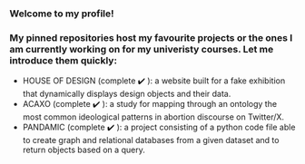 ### Welcome to my profile!

### My pinned repositories host my favourite projects or the ones I am currently working on for my univeristy courses. Let me introduce them quickly:

 - HOUSE OF DESIGN (complete :heavy_check_mark: ): a website built for a fake exhibition that dynamically displays design objects and their data.
 - ACAXO (complete :heavy_check_mark: ): a study for mapping through an ontology the most common ideological patterns in abortion discourse on Twitter/X.
 - PANDAMIC (complete :heavy_check_mark: ): a project consisting of a python code file able to create graph and relational databases from a given dataset and to return objects based on a query.
